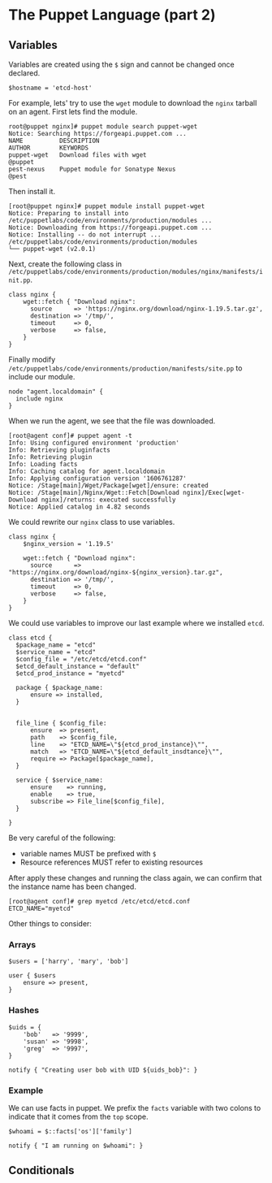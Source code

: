 # The Puppet Language (part 2)

## Variables

Variables are created using the `$` sign and cannot be changed once declared.

```
$hostname = 'etcd-host'
```

For example, lets' try to use the `wget` module to download the `nginx` tarball on an agent. First lets find the module.

```
root@puppet nginx]# puppet module search puppet-wget
Notice: Searching https://forgeapi.puppet.com ...
NAME          DESCRIPTION                                               AUTHOR        KEYWORDS
puppet-wget   Download files with wget                                  @puppet
pest-nexus    Puppet module for Sonatype Nexus                          @pest
```

Then install it.

```
[root@puppet nginx]# puppet module install puppet-wget
Notice: Preparing to install into /etc/puppetlabs/code/environments/production/modules ...
Notice: Downloading from https://forgeapi.puppet.com ...
Notice: Installing -- do not interrupt ...
/etc/puppetlabs/code/environments/production/modules
└── puppet-wget (v2.0.1)
```

Next, create the following class in `/etc/puppetlabs/code/environments/production/modules/nginx/manifests/init.pp`.

```
class nginx {
    wget::fetch { "Download nginx":
      source      => 'https://nginx.org/download/nginx-1.19.5.tar.gz',
      destination => '/tmp/',
      timeout     => 0,
      verbose     => false,
    }
}
```

Finally modify `/etc/puppetlabs/code/environments/production/manifests/site.pp` to include our module.

```
node "agent.localdomain" {
  include nginx
}
```

When we run the agent, we see that the file was downloaded.

```
[root@agent conf]# puppet agent -t
Info: Using configured environment 'production'
Info: Retrieving pluginfacts
Info: Retrieving plugin
Info: Loading facts
Info: Caching catalog for agent.localdomain
Info: Applying configuration version '1606761287'
Notice: /Stage[main]/Wget/Package[wget]/ensure: created
Notice: /Stage[main]/Nginx/Wget::Fetch[Download nginx]/Exec[wget-Download nginx]/returns: executed successfully
Notice: Applied catalog in 4.82 seconds
```

We could rewrite our `nginx` class to use variables.

```
class nginx {
    $nginx_version = '1.19.5'

    wget::fetch { "Download nginx":
      source      => "https://nginx.org/download/nginx-${nginx_version}.tar.gz",
      destination => '/tmp/',
      timeout     => 0,
      verbose     => false,
    }
}
```

We could use variables to improve our last example where we installed `etcd`.

```
class etcd {
  $package_name = "etcd"
  $service_name = "etcd"
  $config_file = "/etc/etcd/etcd.conf"
  $etcd_default_instance = "default"
  $etcd_prod_instance = "myetcd"

  package { $package_name:
      ensure => installed,
  }


  file_line { $config_file:
      ensure  => present,
      path    => $config_file,
      line    => "ETCD_NAME=\"${etcd_prod_instance}\"",
      match   => "ETCD_NAME=\"${etcd_default_insdtance}\"",
      require => Package[$package_name],
  }

  service { $service_name:
      ensure    => running,
      enable    => true,
      subscribe => File_line[$config_file],
  }

}
```

Be very careful of the following:

- variable names MUST be prefixed with `$`
- Resource references MUST refer to existing resources

After apply these changes and running the class again, we can confirm that the instance name has been changed.

```
[root@agent conf]# grep myetcd /etc/etcd/etcd.conf
ETCD_NAME="myetcd"
```

Other things to consider:

### Arrays

```
$users = ['harry', 'mary', 'bob']

user { $users 
    ensure => present,
}
```

### Hashes

```
$uids = {
    'bob'   => '9999',
    'susan' => '9998',
    'greg'  => '9997',
}

notify { "Creating user bob with UID ${uids_bob}": }
```

### Example

We can use facts in puppet. We prefix the `facts` variable with two colons to indicate that it comes from the `top` scope.

```
$whoami = $::facts['os']['family']

notify { "I am running on $whoami": }
```

## Conditionals

